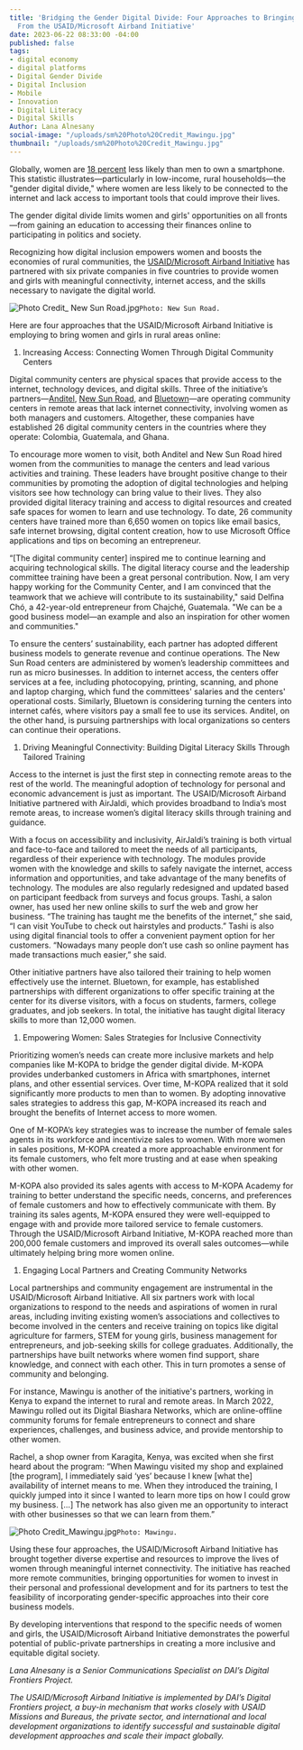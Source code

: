```yaml
---
title: 'Bridging the Gender Digital Divide: Four Approaches to Bringing Women Online
  From the USAID/Microsoft Airband Initiative'
date: 2023-06-22 08:33:00 -04:00
published: false
tags:
- digital economy
- digital platforms
- Digital Gender Divide
- Digital Inclusion
- Mobile
- Innovation
- Digital Literacy
- Digital Skills
Author: Lana Alnesany
social-image: "/uploads/sm%20Photo%20Credit_Mawingu.jpg"
thumbnail: "/uploads/sm%20Photo%20Credit_Mawingu.jpg"
---
```


Globally, women are [18 percent](https://www.gsma.com/r/wp-content/uploads/2022/06/The-Mobile-Gender-Gap-Report-2022.pdf) less likely than men to own a smartphone. This statistic illustrates—particularly in low-income, rural households—the "gender digital divide," where women are less likely to be connected to the internet and lack access to important tools that could improve their lives.  

The gender digital divide limits women and girls' opportunities on all fronts—from gaining an education to accessing their finances online to participating in politics and society.

Recognizing how digital inclusion empowers women and boosts the economies of rural communities, the [USAID/Microsoft Airband Initiative](https://www.usaid.gov/digital-development/usaid-microsoft-airband-initiative) has partnered with six private companies in five countries to provide women and girls with meaningful connectivity, internet access, and the skills necessary to navigate the digital world.

![Photo Credit_ New Sun Road.jpg](/uploads/Photo%20Credit_%20New%20Sun%20Road.jpg)`Photo: New Sun Road.`

Here are four approaches that the USAID/Microsoft Airband Initiative is employing to bring women and girls in rural areas online:

1. Increasing Access: Connecting Women Through Digital Community Centers

Digital community centers are physical spaces that provide access to the internet, technology devices, and digital skills. Three of the initiative’s partners—[Anditel](https://www.usaid.gov/digital-development/anditel-factsheet), [New Sun Road](https://www.usaid.gov/digital-development/new-sun-road-factsheet), and [Bluetown](https://www.usaid.gov/digital-development/bluetown-factsheet)—are operating community centers in remote areas that lack internet connectivity, involving women as both managers and customers. Altogether, these companies have established 26 digital community centers in the countries where they operate: Colombia, Guatemala, and Ghana.  

To encourage more women to visit, both Anditel and New Sun Road hired women from the communities to manage the centers and lead various activities and training. These leaders have brought positive change to their communities by promoting the adoption of digital technologies and helping visitors see how technology can bring value to their lives. They also provided digital literacy training and access to digital resources and created safe spaces for women to learn and use technology. To date, 26 community centers have trained more than 6,650 women on topics like email basics, safe internet browsing, digital content creation, how to use Microsoft Office applications and tips on becoming an entrepreneur.  

“[The digital community center] inspired me to continue learning and acquiring technological skills. The digital literacy course and the leadership committee training have been a great personal contribution. Now, I am very happy working for the Community Center, and I am convinced that the teamwork that we achieve will contribute to its sustainability," said Delﬁna Chó, a 42-year-old entrepreneur from Chajché, Guatemala. "We can be a good business model—an example and also an inspiration for other women and communities."

To ensure the centers’ sustainability, each partner has adopted different business models to generate revenue and continue operations. The New Sun Road centers are administered by women’s leadership committees and run as micro businesses. In addition to internet access, the centers offer services at a fee, including photocopying, printing, scanning, and phone and laptop charging, which fund the committees' salaries and the centers' operational costs. Similarly, Bluetown is considering turning the centers into internet cafés, where visitors pay a small fee to use its services. Anditel, on the other hand, is pursuing partnerships with local organizations so centers can continue their operations.  

1. Driving Meaningful Connectivity: Building Digital Literacy Skills Through Tailored Training

Access to the internet is just the first step in connecting remote areas to the rest of the world. The meaningful adoption of technology for personal and economic advancement is just as important. The USAID/Microsoft Airband Initiative partnered with AirJaldi, which provides broadband to India’s most remote areas, to increase women’s digital literacy skills through training and guidance.

With a focus on accessibility and inclusivity, AirJaldi’s training is both virtual and face-to-face and tailored to meet the needs of all participants, regardless of their experience with technology. The modules provide women with the knowledge and skills to safely navigate the internet, access information and opportunities, and take advantage of the many benefits of technology. The modules are also regularly redesigned and updated based on participant feedback from surveys and focus groups.
Tashi, a salon owner, has used her new online skills to surf the web and grow her business. “The training has taught me the benefits of the internet,” she said, “I can visit YouTube to check out hairstyles and products.” Tashi is also using digital financial tools to offer a convenient payment option for her customers. “Nowadays many people don’t use cash so online payment has made transactions much easier,” she said. 

Other initiative partners have also tailored their training to help women effectively use the internet. Bluetown, for example, has established partnerships with different organizations to offer specific training at the center for its diverse visitors, with a focus on students, farmers, college graduates, and job seekers. In total, the initiative has taught digital literacy skills to more than 12,000 women.

1. Empowering Women: Sales Strategies for Inclusive Connectivity

Prioritizing women’s needs can create more inclusive markets and help companies like M-KOPA to bridge the gender digital divide. M-KOPA provides underbanked customers in Africa with smartphones, internet plans, and other essential services. Over time, M-KOPA realized that it sold significantly more products to men than to women. By adopting innovative sales strategies to address this gap, M-KOPA increased its reach and brought the benefits of Internet access to more women. 

One of M-KOPA’s key strategies was to increase the number of female sales agents in its workforce and incentivize sales to women. With more women in sales positions, M-KOPA created a more approachable environment for its female customers, who felt more trusting and at ease when speaking with other women. 

M-KOPA also provided its sales agents with access to M-KOPA Academy for training to better understand the specific needs, concerns, and preferences of female customers and how to effectively communicate with them. By training its sales agents, M-KOPA ensured they were well-equipped to engage with and provide more tailored service to female customers. Through the USAID/Microsoft Airband Initiative, M-KOPA reached more than 200,000 female customers and improved its overall sales outcomes—while ultimately helping bring more women online.

1. Engaging Local Partners and Creating Community Networks

Local partnerships and community engagement are instrumental in the USAID/Microsoft Airband Initiative. All six partners work with local organizations to respond to the needs and aspirations of women in rural areas, including inviting existing women’s associations and collectives to become involved in the centers and receive training on topics like digital agriculture for farmers, STEM for young girls, business management for entrepreneurs, and job-seeking skills for college graduates. Additionally, the partnerships have built networks where women find support, share knowledge, and connect with each other. This in turn promotes a sense of community and belonging. 

For instance, Mawingu is another of the initiative's partners, working in Kenya to expand the internet to rural and remote areas. In March 2022, Mawingu rolled out its Digital Biashara Networks, which are online-offline community forums for female entrepreneurs to connect and share experiences, challenges, and business advice, and provide mentorship to other women. 

Rachel, a shop owner from Karagita, Kenya, was excited when she first heard about the program: “When Mawingu visited my shop and explained [the program], I immediately said ‘yes’ because I knew [what the] availability of internet means to me. When they introduced the training, I quickly jumped into it since I wanted to learn more tips on how I could grow my business. [...] The network has also given me an opportunity to interact with other businesses so that we can learn from them.”

![Photo Credit_Mawingu.jpg](/uploads/Photo%20Credit_Mawingu.jpg)`Photo: Mawingu.`

Using these four approaches, the USAID/Microsoft Airband Initiative has brought together diverse expertise and resources to improve the lives of women through meaningful internet connectivity. The initiative has reached more remote communities, bringing opportunities for women to invest in their personal and professional development and for its partners to test the feasibility of incorporating gender-specific approaches into their core business models. 

By developing interventions that respond to the specific needs of women and girls, the USAID/Microsoft Airband Initiative demonstrates the powerful potential of public-private partnerships in creating a more inclusive and equitable digital society.

*Lana Alnesany is a Senior Communications Specialist on DAI’s Digital Frontiers Project.*

*The USAID/Microsoft Airband Initiative is implemented by DAI’s Digital Frontiers project, a buy-in mechanism that works closely with USAID Missions and Bureaus, the private sector, and international and local development organizations to identify successful and sustainable digital development approaches and scale their impact globally.*